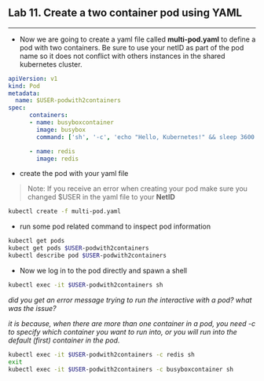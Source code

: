 ## Lab 11. Create a two container pod using YAML
___

* Now we are going to create a yaml file called **multi-pod.yaml** to define a pod with two containers. Be sure to use your netID as part of the pod name so it does not conflict with others instances in the shared kubernetes cluster.

```yaml
apiVersion: v1
kind: Pod
metadata:
  name: $USER-podwith2containers
spec:
      containers:
      - name: busyboxcontainer
        image: busybox
        command: ['sh', '-c', 'echo "Hello, Kubernetes!" && sleep 3600']

      - name: redis
        image: redis
```
* create the pod with your yaml file

>Note: If you receive an error when creating your pod make sure you changed $USER in the yaml file to your **NetID**

```bash
kubectl create -f multi-pod.yaml
```

* run some pod related command to inspect pod information

```bash
kubectl get pods
kubect get pods $USER-podwith2containers
kubectl describe pod $USER-podwith2containers
```

* Now we log in to the pod directly and spawn a shell

```bash
kubectl exec -it $USER-podwith2containers sh
```
_did you get an error message trying to run the interactive with a pod? what was the issue?_

_it is because, when there are more than one container in a pod, you need -c to specify which container you want to run into, or you will run into the default (first) container in the pod._

```bash
kubectl exec -it $USER-podwith2containers -c redis sh
exit
kubectl exec -it $USER-podwith2containers -c busyboxcontainer sh
```
